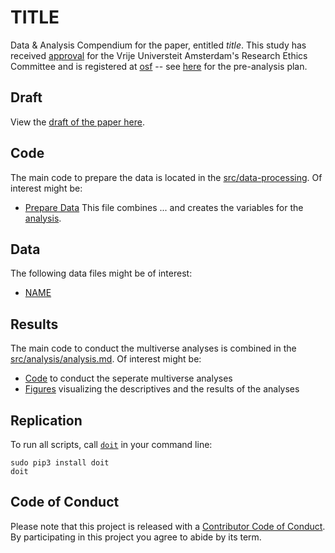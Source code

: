 # TITLE

Data &amp; Analysis Compendium for the paper, entitled _title_. 
This study has received [approval](docs/EthicalApproval.pdf) for the Vrije Universteit Amsterdam's Research Ethics Committee and is registered at [osf](https://osf.io/kvtzp/) -- see [here](docs/pap/doc.pdf) for the pre-analysis plan.

## Draft
View the [draft of the paper here](report/draft.pdf).

## Code
The main code to prepare the data is located in the [src/data-processing](src/data-processing/). 
Of interest might be:

* [Prepare Data](src/data-processing/prep_data.md) This file combines ... and creates the variables for the [analysis](src/analysis/analysis.md).

## Data

The following data files might be of interest:

* [NAME](LOCATION) 

## Results

The main code to conduct the multiverse analyses is combined in the [src/analysis/analysis.md](src/analysis/analysis.md). 
Of interest might be:
* [Code](src/analysis/) to conduct the seperate multiverse analyses
* [Figures](report/figures) visualizing the descriptives and the results of the analyses 

## Replication 

To run all scripts, call [`doit`](https://github.com/ccs-amsterdam/ccs-compendium) in your command line:

```
sudo pip3 install doit
doit
```

## Code of Conduct

Please note that this project is released with a [Contributor Code of
Conduct](CODE_OF_CONDUCT.md). By participating in this project you agree to
abide by its term.